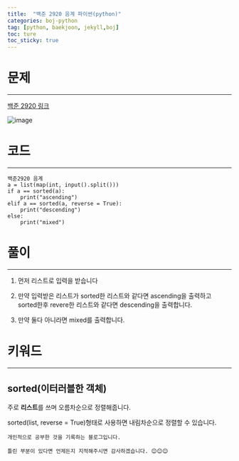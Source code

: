 ```yaml
---
title:  "백준 2920 음계 파이썬(python)"
categories: boj-python
tag: [python, baekjoon, jekyll,boj]
toc: ture
toc_sticky: true
---
```


# 문제
---
[백준 2920 링크](https://www.acmicpc.net/problem/2920)

![image](https://user-images.githubusercontent.com/96028198/150281734-369e7e00-28aa-458e-9503-ea2b9b0902d8.png)

# 코드
---

```
백준2920 음계
a = list(map(int, input().split()))
if a == sorted(a):
    print("ascending")
elif a == sorted(a, reverse = True):
    print("descending")
else:
    print("mixed")
```

# 풀이
---
1. 먼저 리스트로 입력을 받습니다

2. 만약 입력받은 리스트가 sorted한 리스트와 같다면 ascending을 출력하고 sorted한후 revere한 리스트와 같다면 descending을 출력합니다.

3. 만약 둘다 아니라면 mixed를 출력합니다.

# 키워드
---
## sorted(이터러블한 객체)
 주로 **리스트**를 쓰며 오름차순으로 정렬해줍니다. 

 sorted(list, reverse = True)형태로 사용하면 내림차순으로 정렬할 수 있습니다. 


```
개인적으로 공부한 것을 기록하는 블로그입니다. 

틀린 부분이 있다면 언제든지 지적해주시면 감사하겠습니다. 😊😊😊
```
